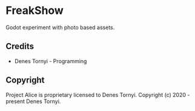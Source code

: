 # FreakShow

Godot experiment with photo based assets.

## Credits

* Denes Tornyi - Programming

## Copyright

Project Alice is proprietary licensed to Denes Tornyi.
Copyright (c) 2020 - present Denes Tornyi.